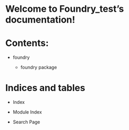 <!-- Foundry_test documentation master file, created by
sphinx-quickstart on Wed Aug  4 01:34:17 2021.
You can adapt this file completely to your liking, but it should at least
contain the root `toctree` directive. -->
# Welcome to Foundry_test’s documentation!

# Contents:


* foundry


    * foundry package


# Indices and tables


* Index


* Module Index


* Search Page
